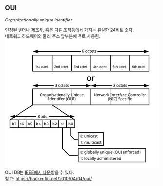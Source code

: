 OUI
---
_Organizationally unique identifier_

인정된 벤더나 제조사, 혹은 다른 조직등에서 가지는 유일한 24비트 숫자.  
네트워크 하드웨어의 물리 주소 앞부분에 주로 사용됨.  
![](MAC-48_Address.svg)  
OUI DB는 [IEEE에서 다운](http://standards.ieee.org/regauth/oui/oui.txt)받을 수 있다.  
참고: https://hackerific.net/2010/04/04/oui/




